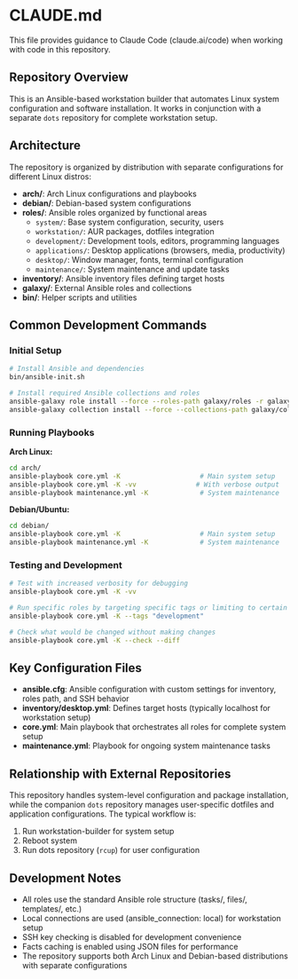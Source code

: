 # CLAUDE.md

This file provides guidance to Claude Code (claude.ai/code) when working with code in this repository.

## Repository Overview

This is an Ansible-based workstation builder that automates Linux system configuration and software installation. It works in conjunction with a separate `dots` repository for complete workstation setup.

## Architecture

The repository is organized by distribution with separate configurations for different Linux distros:

- **arch/**: Arch Linux configurations and playbooks
- **debian/**: Debian-based system configurations  
- **roles/**: Ansible roles organized by functional areas
  - `system/`: Base system configuration, security, users
  - `workstation/`: AUR packages, dotfiles integration
  - `development/`: Development tools, editors, programming languages
  - `applications/`: Desktop applications (browsers, media, productivity)
  - `desktop/`: Window manager, fonts, terminal configuration
  - `maintenance/`: System maintenance and update tasks
- **inventory/**: Ansible inventory files defining target hosts
- **galaxy/**: External Ansible roles and collections
- **bin/**: Helper scripts and utilities

## Common Development Commands

### Initial Setup
```bash
# Install Ansible and dependencies
bin/ansible-init.sh

# Install required Ansible collections and roles
ansible-galaxy role install --force --roles-path galaxy/roles -r galaxy/requirements.yml
ansible-galaxy collection install --force --collections-path galaxy/collections -r galaxy/requirements.yml
```

### Running Playbooks

**Arch Linux:**
```bash
cd arch/
ansible-playbook core.yml -K                    # Main system setup
ansible-playbook core.yml -K -vv               # With verbose output
ansible-playbook maintenance.yml -K             # System maintenance
```

**Debian/Ubuntu:**
```bash
cd debian/
ansible-playbook core.yml -K                    # Main system setup
ansible-playbook maintenance.yml -K             # System maintenance
```

### Testing and Development
```bash
# Test with increased verbosity for debugging
ansible-playbook core.yml -K -vv

# Run specific roles by targeting specific tags or limiting to certain tasks
ansible-playbook core.yml -K --tags "development"

# Check what would be changed without making changes
ansible-playbook core.yml -K --check --diff
```

## Key Configuration Files

- **ansible.cfg**: Ansible configuration with custom settings for inventory, roles path, and SSH behavior
- **inventory/desktop.yml**: Defines target hosts (typically localhost for workstation setup)
- **core.yml**: Main playbook that orchestrates all roles for complete system setup
- **maintenance.yml**: Playbook for ongoing system maintenance tasks

## Relationship with External Repositories

This repository handles system-level configuration and package installation, while the companion `dots` repository manages user-specific dotfiles and application configurations. The typical workflow is:

1. Run workstation-builder for system setup
2. Reboot system
3. Run dots repository (`rcup`) for user configuration

## Development Notes

- All roles use the standard Ansible role structure (tasks/, files/, templates/, etc.)
- Local connections are used (ansible_connection: local) for workstation setup
- SSH key checking is disabled for development convenience
- Facts caching is enabled using JSON files for performance
- The repository supports both Arch Linux and Debian-based distributions with separate configurations